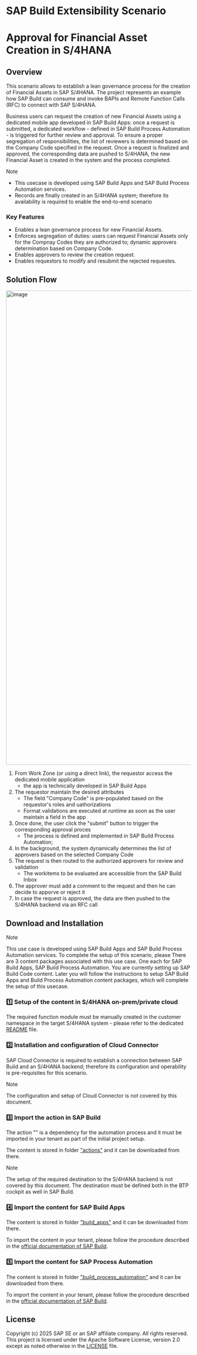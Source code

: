 # SAP Build Extensibility Scenario
# Approval for Financial Asset Creation in S/4HANA

## Overview

This scenario allows to establish a lean governance process for the creation of Financial Assets in SAP S/4HANA.
The project represents an example how SAP Build can consume and invoke BAPIs and Remote Function Calls (RFC) to connect with SAP S/4HANA.

Business users can request the creation of new Financial Assets using a dedicated mobile app developed in SAP Build Apps: once a request is submitted, a dedicated workflow - defined in SAP Build Process Automation - is triggered for further review and approval. To ensure a proper segregation of responsibilities, the list of reviewers is determined based on the Company Code specified in the request.
Once a request is finalized and approved, the corresponding data are pushed to S/4HANA, the new Financial Asset is created in the system and the process completed.

> [!Note]
  > - This usecase is developed using SAP Build Apps and SAP Build Process Automation services.
  > - Records are finally created in an S/4HANA system; therefore its availability is required to enable the end-to-end scenario

### Key Features
- Enables a lean governance process for new Financial Assets.
- Enforces segregation of duties: users can request Financial Assets only for the Compnay Codes they are authorized to; dynamic approvers determination based on Company Code.
- Enables approvers to review the creation request.
- Enables requestors to modify and resubmit the rejected requestes.

## Solution Flow

<p><img width="1289" alt="image" src="https://github.com/SAP-samples/build-extensibility---approval-process-for-financial-asset-in-s-4hana/blob/main/pictures/solution_flow.jpg" /></p>

 
1. From Work Zone (or using a direct link), the requestor access the dedicated mobile application
    - the app is technically developed in SAP Build Apps
3. The requestor maintain the desired attributes 
    - The field "Company Code" is pre-populated based on the requestor's roles and uathorizations
    - Format validations are executed at runtime as soon as the user maintain a field in the app
4. Once done, the user click the "submit" button to trigger the corresponding approval proces
    - The process is defined and implemented in SAP Build Process Automation;
5. In the background, the system dynamically determines the list of approvers based on the selected Company Code
6. The request is then routed to the authorized approvers for review and validation
    - The workitems to be evaluated are accessible from the SAP Build Inbox
7. The approver must add a comment to the request and then he can decide to apporve or reject it
8. In case the request is approved, the data are then pushed to the S/4HANA backend via an RFC call

## Download and Installation

> [!Note]
> This use case is developed using SAP Build Apps and SAP Build Process Automation services. To complete the setup of this scenario, please There are 3 content packages associated with this use case. One each for SAP Build Apps, SAP Build Process Automation. You are currently setting up SAP Build Code content. Later you will follow the instructions to setup SAP Build Apps and Build Process Automation content packages, which will complete the setup of this usecase.

### :one: Setup of the content in S/4HANA on-prem/private cloud
The required function module must be manually created in the customer namespace in the target S/4HANA system - please refer to the dedicated [README](https://github.tools.sap/OSS-Outbound-Process/sap-build-approval-process-for-financial-asset-rfc/blob/main/ABAP/README.md) file.

### :two: Installation and configuration of Cloud Connector
SAP Cloud Connector is required to establish a connection between SAP Build and an S/4HANA backend; therefore its configuration and operability is pre-requisites for this scenario.

> [!Note]
> The configuration and setup of Cloud Connector is not covered by this document.

### :three: Import the action in SAP Build
The action "" is a dependency for the automation process and it must be imported in your tenant as part of the initial project setup.

The content is stored in folder ["actions"](/build/actions) and it can be downloaded from there.

> [!Note]
> The setup of the required destination to the S/4HANA backend is not covered by this document. The destination must be defined both in the BTP cockpit as well in SAP Build.

### :four: Import the content for SAP Build Apps
The content is stored in folder ["build_apps"](/build/build_apps) and it can be downloaded from there.

To import the content in your tenant, please follow the procedure described in the [official documentation of SAP Build](https://help.sap.com/docs/build/sap-build-core/import-project).

### :five: Import the content for SAP Process Automation
The content is stored in folder ["build_process_automation"](/build/build_process_automation) and it can be downloaded from there.

To import the content in your tenant, please follow the procedure described in the [official documentation of SAP Build](https://help.sap.com/docs/build/sap-build-core/import-project).

## License
Copyright (c) 2025 SAP SE or an SAP affiliate company. All rights reserved. This project is licensed under the Apache Software License, version 2.0 except as noted otherwise in the [LICENSE](LICENSE) file.

